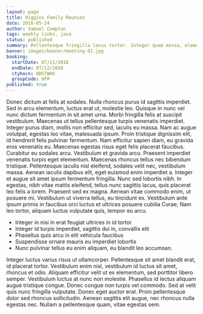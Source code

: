 ```yaml
---
layout: page
title: Higgins Family Reunion
date: 2016-05-24
author: Samuel Compton
tags: weekly links, java
status: published
summary: Pellentesque fringilla lacus tortor. Integer quam massa, elementum.
banner: images/banner/meeting-01.jpg
booking:
  startDate: 07/11/2018
  endDate: 07/12/2018
  ctyhocn: BDSTWHX
  groupCode: HFR
published: true
---
```

Donec dictum at felis at sodales. Nulla rhoncus purus id sagittis imperdiet. Sed in arcu elementum, luctus erat ut, molestie leo. Quisque in nunc vel nunc dictum fermentum in sit amet urna. Morbi fringilla felis at suscipit vestibulum. Maecenas ut tellus pellentesque turpis venenatis imperdiet. Integer purus diam, mollis non efficitur sed, iaculis eu massa. Nam ac augue volutpat, egestas leo vitae, malesuada ipsum. Proin tristique dignissim elit, id hendrerit felis pulvinar fermentum. Nam efficitur sapien diam, eu gravida eros venenatis eu. Maecenas egestas risus eget felis placerat faucibus. Curabitur eu sodales arcu. Vestibulum et gravida arcu. Praesent imperdiet venenatis turpis eget elementum. Maecenas rhoncus tellus nec bibendum tristique. Pellentesque iaculis nisl eleifend, sodales velit nec, vestibulum massa.
Aenean iaculis dapibus elit, eget euismod enim imperdiet a. Integer et augue sit amet ipsum fermentum fringilla. Nunc sed lobortis nibh. In egestas, nibh vitae mattis eleifend, tellus nunc sagittis lacus, quis placerat leo felis a lorem. Praesent sed ex magna. Aenean vitae commodo enim, ut posuere mi. Vestibulum ut viverra tellus, eu tincidunt ex. Vestibulum ante ipsum primis in faucibus orci luctus et ultrices posuere cubilia Curae; Nam leo tortor, aliquam luctus vulputate quis, tempor eu arcu.

* Integer in nisi in erat feugiat ultrices in id tortor
* Integer id turpis imperdiet, sagittis dui in, convallis elit
* Phasellus quis arcu in elit vehicula faucibus
* Suspendisse ornare mauris eu imperdiet lobortis
* Nunc pulvinar tellus eu enim aliquam, eu blandit leo accumsan.

Integer luctus varius risus ut ullamcorper. Pellentesque sit amet blandit erat, id placerat tortor. Vestibulum enim nisl, vestibulum id luctus sit amet, rhoncus et odio. Aliquam efficitur velit ut ex elementum, sed porttitor libero semper. Vestibulum luctus at nunc non molestie. Phasellus id lectus aliquam augue tristique congue. Donec congue non turpis vel commodo. Sed at velit quis nunc fringilla vulputate. Donec eget auctor erat. Proin pellentesque dolor sed rhoncus sollicitudin. Aenean sagittis elit augue, nec rhoncus nulla egestas nec. Nullam a pellentesque quam, vitae egestas sem.
